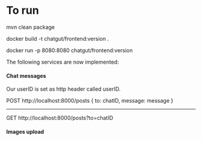 # To run
mvn clean package

docker build -t chatgut/frontend:version .

docker run -p 8080:8080 chatgut/frontend:version

The following services are now implemented:

#### Chat messages
Our userID is set as http header called userID.

POST http://localhost:8000/posts
{
to: chatID,
message: message
}

---
GET http://localhost:8000/posts?to=chatID

#### Images upload
